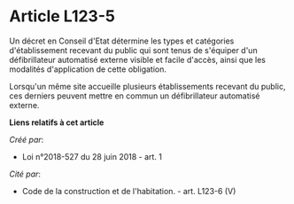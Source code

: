 # Article L123-5

Un décret en Conseil d'Etat détermine les types et catégories d'établissement recevant du public qui sont tenus de s'équiper
d'un défibrillateur automatisé externe visible et facile d'accès, ainsi que les modalités d'application de cette obligation.

Lorsqu'un même site accueille plusieurs établissements recevant du public, ces derniers peuvent mettre en commun un
défibrillateur automatisé externe.

**Liens relatifs à cet article**

_Créé par_:

  - Loi n°2018-527 du 28 juin 2018 - art. 1

_Cité par_:

  - Code de la construction et de l'habitation. - art. L123-6 (V)
